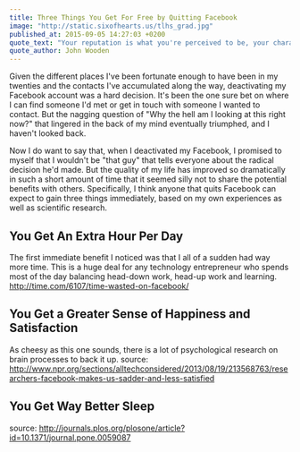 ```yaml
---
title: Three Things You Get For Free by Quitting Facebook
image: "http://static.sixofhearts.us/tlhs_grad.jpg"
published_at: 2015-09-05 14:27:03 +0200
quote_text: "Your reputation is what you're perceived to be, your character is what you really are."
quote_author: John Wooden
---
```


Given the different places I've been fortunate enough to have been in my twenties and the contacts I've accumulated along the way, deactivating my Facebook account was a hard decision. It's been the one sure bet on where I can find someone I'd met or get in touch with someone I wanted to contact. But the nagging question of "Why the hell am I looking at this right now?" that lingered in the back of my mind eventually triumphed, and I haven't looked back.

Now I do want to say that, when I deactivated my Facebook, I promised to myself that I wouldn't be "that guy" that tells everyone about the radical decision he'd made. But the quality of my life has improved so dramatically in such a short amount of time that it seemed silly not to share the potential benefits with others. Specifically, I think anyone that quits Facebook can expect to gain three things immediately, based on my own experiences as well as scientific research.

## You Get An Extra Hour Per Day

The first immediate benefit I noticed was that I all of a sudden had way more time. This is a huge deal for any technology entrepreneur who spends most of the day balancing head-down work, head-up work and learning.
http://time.com/6107/time-wasted-on-facebook/

## You Get a Greater Sense of Happiness and Satisfaction

As cheesy as this one sounds, there is a lot of psychological research on brain processes to back it up.
source: http://www.npr.org/sections/alltechconsidered/2013/08/19/213568763/researchers-facebook-makes-us-sadder-and-less-satisfied


## You Get Way Better Sleep

source: http://journals.plos.org/plosone/article?id=10.1371/journal.pone.0059087
